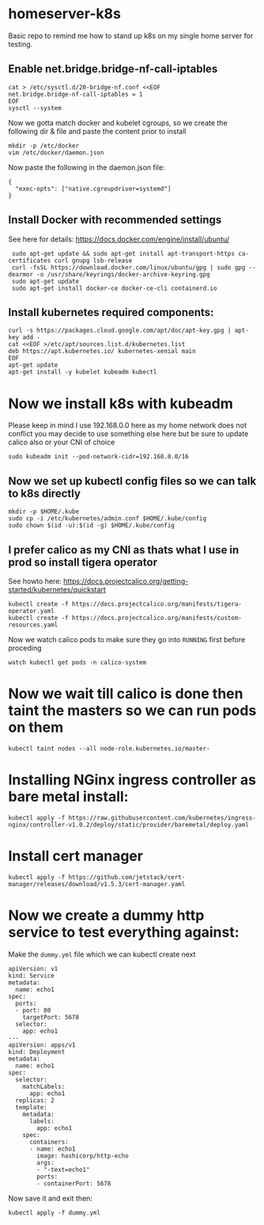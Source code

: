 # homeserver-k8s
Basic repo to remind me how to stand up k8s on my single home server for testing.

## Enable net.bridge.bridge-nf-call-iptables
    cat > /etc/sysctl.d/20-bridge-nf.conf <<EOF
    net.bridge.bridge-nf-call-iptables = 1
    EOF
    sysctl --system
    
Now we gotta match docker and kubelet cgroups, so we create the following dir & file and paste the content prior to install

    mkdir -p /etc/docker
    vim /etc/docker/daemon.json
    
Now paste the following in the daemon.json file:

    {
      "exec-opts": ["native.cgroupdriver=systemd"]
    }
    
## Install Docker with recommended settings
See here for details: https://docs.docker.com/engine/install/ubuntu/

     sudo apt-get update && sudo apt-get install apt-transport-https ca-certificates curl gnupg lsb-release
     curl -fsSL https://download.docker.com/linux/ubuntu/gpg | sudo gpg --dearmor -o /usr/share/keyrings/docker-archive-keyring.gpg
     sudo apt-get update
     sudo apt-get install docker-ce docker-ce-cli containerd.io
     
## Install kubernetes required components:
    curl -s https://packages.cloud.google.com/apt/doc/apt-key.gpg | apt-key add -
    cat <<EOF >/etc/apt/sources.list.d/kubernetes.list
    deb https://apt.kubernetes.io/ kubernetes-xenial main
    EOF
    apt-get update
    apt-get install -y kubelet kubeadm kubectl
    
# Now we install k8s with kubeadm
Please keep in mind I use 192.168.0.0 here as my home network does not conflict you may decide to use something else here but be sure to update calico also or your CNI of choice

    sudo kubeadm init --pod-network-cidr=192.168.0.0/16

## Now we set up kubectl config files so we can talk to k8s directly

    mkdir -p $HOME/.kube
    sudo cp -i /etc/kubernetes/admin.conf $HOME/.kube/config
    sudo chown $(id -u):$(id -g) $HOME/.kube/config
    
## I prefer calico as my CNI as thats what I use in prod so install tigera operator
See howto here: https://docs.projectcalico.org/getting-started/kubernetes/quickstart

    kubectl create -f https://docs.projectcalico.org/manifests/tigera-operator.yaml
    kubectl create -f https://docs.projectcalico.org/manifests/custom-resources.yaml

Now we watch calico pods to make sure they go into `RUNNING` first before proceding

    watch kubectl get pods -n calico-system

# Now we wait till calico is done then taint the masters so we can run pods on them

    kubectl taint nodes --all node-role.kubernetes.io/master-
    
# Installing NGinx ingress controller as bare metal install:

    kubectl apply -f https://raw.githubusercontent.com/kubernetes/ingress-nginx/controller-v1.0.2/deploy/static/provider/baremetal/deploy.yaml
    
# Install cert manager

    kubectl apply -f https://github.com/jetstack/cert-manager/releases/download/v1.5.3/cert-manager.yaml
    

# Now we create a dummy http service to test everything against:
Make the `dummy.yml` file which we can kubectl create next

    apiVersion: v1
    kind: Service
    metadata:
      name: echo1
    spec:
      ports:
      - port: 80
        targetPort: 5678
      selector:
        app: echo1
    ---
    apiVersion: apps/v1
    kind: Deployment
    metadata:
      name: echo1
    spec:
      selector:
        matchLabels:
          app: echo1
      replicas: 2
      template:
        metadata:
          labels:
            app: echo1
        spec:
          containers:
          - name: echo1
            image: hashicorp/http-echo
            args:
            - "-text=echo1"
            ports:
            - containerPort: 5678
            
Now save it and exit then:

    kubectl apply -f dummy.yml
